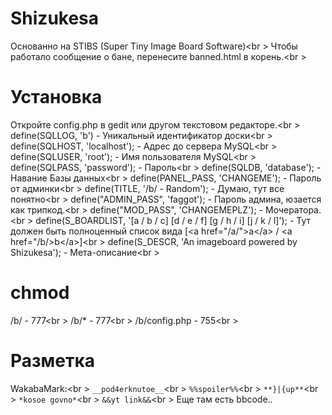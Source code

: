 # Shizukesa
Основанно на STIBS (Super Tiny Image Board Software)<br \>
Чтобы работало сообщение о бане, перенесите banned.html в корень.<br \>
# Установка
Откройте config.php в gedit или другом текстовом редакторе.<br \>
define(SQLLOG, 'b') - Уникальный идентификатор доски<br \>
define(SQLHOST, 'localhost'); - Адрес до сервера MySQL<br \>
define(SQLUSER, 'root');	- Имя пользователя MySQL<br \>
define(SQLPASS, 'password'); - Пароль<br \>
define(SQLDB, 'database'); - Навание Базы данных<br \>
define(PANEL_PASS, 'CHANGEME'); - Пароль от админки<br \>
define(TITLE, '/b/ - Random'); - Думаю, тут все понятно<br \>
define("ADMIN_PASS", 'faggot');  - Пароль админа, юзается как трипкод.<br \>
define("MOD_PASS", 'CHANGEMEPLZ'); - Мочератора.<br \>
define(S_BOARDLIST, '[a / b / c] [d / e / f] [g / h / i] [j / k / l]'); - Тут должен быть полноценный список вида [&lt;a href="/a/"&gt;a&lt;/a&gt; / &lt;a href="/b/&gt;b&lt;/a&gt;]<br \>
define(S_DESCR, 'An imageboard powered by Shizukesa'); - Мета-описание<br \>
# chmod
/b/ - 777<br \>
/b/* - 777<br \>
/b/config.php - 755<br \>
# Разметка
WakabaMark:<br \>
`__pod4erknutoe__`<br \>
`%%spoiler%%`<br \>
`**}|{up**`<br \>
`*kosoe govno*`<br \>
`&&yt link&&`<br \>
Еще там есть bbcode..
